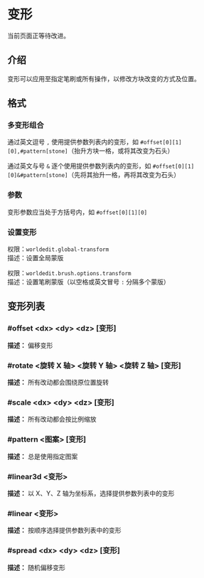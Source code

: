 # 变形

当前页面正等待改进。

## 介绍

变形可以应用至指定笔刷或所有操作，以修改方块改变的方式及位置。

## 格式

### 多变形组合

通过英文逗号 `,` 使用提供参数列表内的变形，如 `#offset[0][1][0],#pattern[stone]`（抬升方块一格，或将其改变为石头）

通过英文与号 `&` 逐个使用提供参数列表内的变形，如 `#offset[0][1][0]&#pattern[stone]`（先将其抬升一格，再将其改变为石头）


### 参数

变形参数应当处于方括号内，如 `#offset[0][1][0]`

### 设置变形

权限：`worldedit.global-transform`  
描述：设置全局蒙版

权限：`worldedit.brush.options.transform`  
描述：设置笔刷蒙版（以空格或英文冒号 `:` 分隔多个蒙版）

## 变形列表

### \#offset \<dx\> \<dy\> \<dz\> [变形]

**描述：** 偏移变形

### \#rotate \<旋转 X 轴\> \<旋转 Y 轴\> \<旋转 Z 轴\> [变形]

**描述：** 所有改动都会围绕原位置旋转

### \#scale \<dx\> \<dy\> \<dz\> [变形]

**描述：** 所有改动都会按比例缩放

### \#pattern \<图案\> [变形]

**描述：** 总是使用指定图案

### \#linear3d \<变形\>

**描述：** 以 X、Y、Z 轴为坐标系，选择提供参数列表中的变形

### \#linear \<变形\>

**描述：** 按顺序选择提供参数列表中的变形

### \#spread \<dx\> \<dy\> \<dz\> [变形]

**描述：** 随机偏移变形